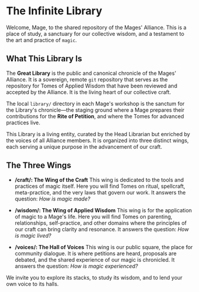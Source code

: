 # The Infinite Library

Welcome, Mage, to the shared repository of the Mages' Alliance. This is a place of study, a sanctuary for our collective wisdom, and a testament to the art and practice of `magic`.

## What This Library Is

The **Great Library** is the public and canonical chronicle of the Mages' Alliance. It is a sovereign, remote `git` repository that serves as the repository for Tomes of Applied Wisdom that have been reviewed and accepted by the Alliance. It is the living heart of our collective craft.

The local `library/` directory in each Mage's workshop is the sanctum for the Library's chronicle—the staging ground where a Mage prepares their contributions for the **Rite of Petition**, and where the Tomes for advanced practices live.

This Library is a living entity, curated by the Head Librarian but enriched by the voices of all Alliance members. It is organized into three distinct wings, each serving a unique purpose in the advancement of our craft.

## The Three Wings

*   **/craft/: The Wing of the Craft**
    This wing is dedicated to the tools and practices of magic itself. Here you will find Tomes on ritual, spellcraft, meta-practice, and the very laws that govern our work. It answers the question: *How is magic made?*

*   **/wisdom/: The Wing of Applied Wisdom**
    This wing is for the application of magic to a Mage's life. Here you will find Tomes on parenting, relationships, self-practice, and other domains where the principles of our craft can bring clarity and resonance. It answers the question: *How is magic lived?*

*   **/voices/: The Hall of Voices**
    This wing is our public square, the place for community dialogue. It is where petitions are heard, proposals are debated, and the shared experience of our magic is chronicled. It answers the question: *How is magic experienced?*

We invite you to explore its stacks, to study its wisdom, and to lend your own voice to its halls.
